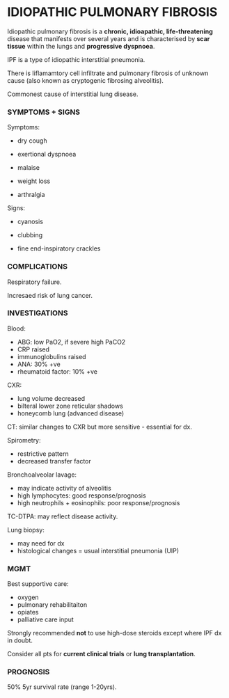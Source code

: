 # IDIOPATHIC PULMONARY FIBROSIS

Idiopathic pulmonary fibrosis is a **chronic, idioapathic, life-threatening** disease that manifests over several years and is characterised by **scar tissue** within the lungs and **progressive dyspnoea**.

IPF is a type of idiopathic interstitial pneumonia.

There is Iiflamamtory cell infiltrate and pulmonary fibrosis of unknown cause (also known as cryptogenic fibrosing alveolitis).

Commonest cause of interstitial lung disease.

### SYMPTOMS + SIGNS

Symptoms:

- dry cough

- exertional dyspnoea

- malaise

- weight loss

- arthralgia

Signs:

- cyanosis

- clubbing

- fine end-inspiratory crackles

### COMPLICATIONS

Respiratory failure.

Incresaed risk of lung cancer.


### INVESTIGATIONS

Blood:

- ABG: low PaO2, if severe high PaCO2
- CRP raised
- immunoglobulins raised
- ANA: 30% +ve
- rheumatoid factor: 10% +ve

CXR:

- lung volume decreased
- bilteral lower zone reticular shadows
- honeycomb lung (advanced disease)

CT: similar changes to CXR but more sensitive - essential for dx.

Spirometry:

- restrictive pattern
- decreased transfer factor

Bronchoalveolar lavage: 

- may indicate activity of alveolitis
- high lymphocytes: good response/prognosis
- high neutrophils + eosinophils: poor response/prognosis

TC-DTPA: may reflect disease activity.

Lung biopsy:

- may need for dx
- histological changes = usual interstitial pneumonia (UIP)

### MGMT

Best supportive care:

- oxygen
- pulmonary rehabilitaiton
- opiates
- palliative care input

Strongly recommended **not** to use high-dose steroids except where IPF dx in doubt.

Consider all pts for **current clinical trials** or **lung transplantation**.


### PROGNOSIS

50% 5yr survival rate (range 1-20yrs).